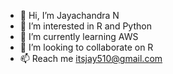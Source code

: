 - 👋 Hi, I’m Jayachandra N
- 👀 I’m interested in R and Python
- 🌱 I’m currently learning AWS
- 💞️ I’m looking to collaborate on R
- 📫 Reach me itsjay510@gmail.com

<!---
IJayC/IJayC is a ✨ special ✨ repository because its `README.md` (this file) appears on your GitHub profile.
You can click the Preview link to take a look at your changes.
--->
